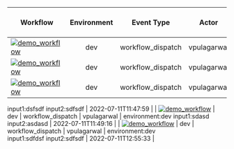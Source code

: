 | Workflow  | Environment | Event Type | Actor | Inputs | Last run date and time |
| ------------- |:-------------:|:-------------:|:-------------:|:-------------:|:-------------:|
| [![demo_workflow](https://github.com/vpulagarwal/workflow-status/actions/workflows/sample.yml/badge.svg?branch=main&event=workflow_dispatch)](https://github.com/vpulagarwal/workflow-status/actions/workflows/sample.yml) |  dev | workflow_dispatch | vpulagarwal | environment:dev input1:sdfsdfs input2:sdfsdf   | 2022-07-11T11:33:53 |
| [![demo_workflow](https://github.com/vpulagarwal/workflow-status/actions/workflows/sample.yml/badge.svg?branch=main&event=workflow_dispatch)](https://github.com/vpulagarwal/workflow-status/actions/workflows/sample.yml) |  dev | workflow_dispatch | vpulagarwal | environment:dev<input1:ssdasdasd<input2:sdaasdad<  | 2022-07-11T11:36:08 |
| [![demo_workflow](https://github.com/vpulagarwal/workflow-status/actions/workflows/sample.yml/badge.svg?branch=main&event=workflow_dispatch)](https://github.com/vpulagarwal/workflow-status/actions/workflows/sample.yml) |  dev | workflow_dispatch | vpulagarwal | environment:dev
input1:dsfsdf
input2:sdfsdf  | 2022-07-11T11:47:59 |
| [![demo_workflow](https://github.com/vpulagarwal/workflow-status/actions/workflows/sample.yml/badge.svg?branch=main&event=workflow_dispatch)](https://github.com/vpulagarwal/workflow-status/actions/workflows/sample.yml) |  dev | workflow_dispatch | vpulagarwal | environment:dev
input1:sdasd
input2:asdasd  | 2022-07-11T11:49:16 |
| [![demo_workflow](https://github.com/vpulagarwal/workflow-status/actions/workflows/sample.yml/badge.svg?branch=main&event=workflow_dispatch)](https://github.com/vpulagarwal/workflow-status/actions/workflows/sample.yml) |  dev | workflow_dispatch | vpulagarwal | environment:dev <br>input1:sdfdsf input2:sdfsdf   | 2022-07-11T12:55:33 |
